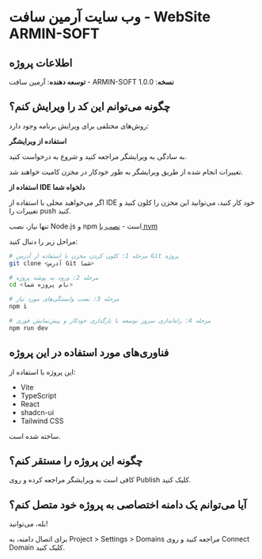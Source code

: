 
# وب سایت آرمین سافت - WebSite ARMIN-SOFT

## اطلاعات پروژه

**توسعه دهنده**: آرمین سافت - ARMIN-SOFT
**نسخه**: 1.0.0

## چگونه می‌توانم این کد را ویرایش کنم؟

روش‌های مختلفی برای ویرایش برنامه وجود دارد:

**استفاده از ویرایشگر**

به سادگی به ویرایشگر مراجعه کنید و شروع به درخواست کنید.

تغییرات انجام شده از طریق ویرایشگر به طور خودکار در مخزن کامیت خواهند شد.

**استفاده از IDE دلخواه شما**

اگر می‌خواهید محلی با استفاده از IDE خود کار کنید، می‌توانید این مخزن را کلون کنید و تغییرات را push کنید. 

تنها نیاز، نصب Node.js و npm است - [نصب با nvm](https://github.com/nvm-sh/nvm#installing-and-updating)

مراحل زیر را دنبال کنید:

```sh
# مرحله 1: کلون کردن مخزن با استفاده از آدرس Git پروژه
git clone <آدرس Git شما>

# مرحله 2: ورود به پوشه پروژه
cd <نام پروژه شما>

# مرحله 3: نصب وابستگی‌های مورد نیاز
npm i

# مرحله 4: راه‌اندازی سرور توسعه با بارگذاری خودکار و پیش‌نمایش فوری
npm run dev
```

## فناوری‌های مورد استفاده در این پروژه

این پروژه با استفاده از:

- Vite
- TypeScript
- React
- shadcn-ui
- Tailwind CSS

ساخته شده است.

## چگونه این پروژه را مستقر کنم؟

کافی است به ویرایشگر مراجعه کرده و روی Publish کلیک کنید.

## آیا می‌توانم یک دامنه اختصاصی به پروژه خود متصل کنم؟

بله، می‌توانید!

برای اتصال دامنه، به Project > Settings > Domains مراجعه کنید و روی Connect Domain کلیک کنید.
